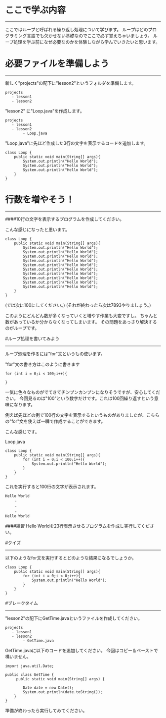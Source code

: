 # ここで学ぶ内容
* * * *
ここではループと呼ばれる繰り返し処理について学びます。
ループはどのプログラミング言語でも欠かせない基礎なのでここで必ず覚えちゃいましょう。
ループ処理を学ぶ前になぜ必要なのかを体験しながら学んでいきたいと思います。

# 必要ファイルを準備しよう
* * * *

新しく"projects"の配下に"lesson2"というフォルダを準備します。

```
projects
   - lesson1
   - lesson2
```

"lesson2" に"Loop.java"を作成します。

```
projects
   - lesson1
   - lesson2
        - Loop.java
```

"Loop.java"に先ほど作成した3行の文字を表示するコードを追加します。

```
class Loop {
    public static void main(String[] args){
        System.out.println("Hello World");
        System.out.println("Hello World");
        System.out.println("Hello World");
    }
}
```

# 行数を増やそう！
* * * *

####10行の文字を表示するプログラムを作成してください。

こんな感じになったと思います。

```
class Loop {
    public static void main(String[] args){
        System.out.println("Hello World");
        System.out.println("Hello World");
        System.out.println("Hello World");
        System.out.println("Hello World");
        System.out.println("Hello World");
        System.out.println("Hello World");
        System.out.println("Hello World");
        System.out.println("Hello World");
        System.out.println("Hello World");
        System.out.println("Hello World");
    }
}
```

(では次に100にしてください。)
(それが終わったら次は7893やりましょう。)

このようにどんどん数が多くなっていくと増やす作業も大変ですし。
ちゃんと数があっているか分からなくなってしまいます。
その問題をあっさり解決するのがループです。

#ループ処理を書いてみよう
* * * * *

ループ処理を作るには"for"文というもの使います。

"for"文の書き方はこのように書きます

```
for (int i = 0;i < 100;i++){

}
```

一気に色々なものがでてきてチンプンカンプンになりそうですが、安心してください。
今回見るのは"100"という数字だけです。これは100回繰り返すという意味になります。

例えば先ほどの例で100行の文字を表示するというものがありましたが、こちらの"for"文を使えば一瞬で作成することができます。

こんな感じです。

Loop.java

```
class Loop {
    public static void main(String[] args){
        for (int i = 0;i < 100;i++){
            System.out.println("Hello World");
        }
    }
}
```

これを実行すると100行の文字が表示されます。

```
Hello World
    ・
    ・
    ・
Hello World
```

####練習
Hello Worldを23行表示させるプログラムを作成し実行してください。

#クイズ
* * * * *

以下のようなfor文を実行するとどのような結果になるでしょうか。

```
class Loop {
    public static void main(String[] args){
        for (int i = 0;i < 0;i++){
            System.out.println("Hello World");
        }
    }
}
```

#ブレークタイム
* * * * *

"lesson2"の配下にGetTime.javaというファイルを作成してください。

```
projects
   - lesson1
   - lesson2
        - GetTime.java
```

GetTime.javaに以下のコードを追加してください。
今回はコピー＆ペーストで構いません。


```
import java.util.Date;

public class GetTime {
     public static void main(String[] args) {

        Date date = new Date();
        System.out.println(date.toString());
    }
}
```

準備が終わったら実行してみてください。

